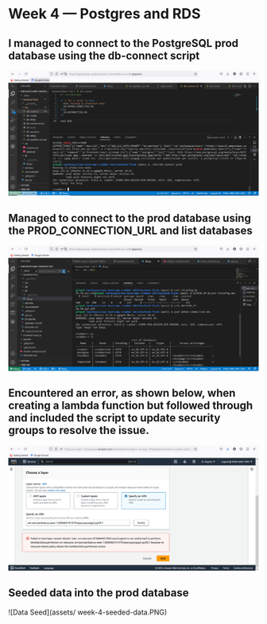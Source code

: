 # Week 4 — Postgres and RDS

## I managed to connect to the PostgreSQL prod database using the db-connect script 

![PostgreSQL prod database connect](assets/week-4-connected-to-prod-database.PNG)

## Managed to connect to the prod database using the PROD_CONNECTION_URL and list databases

![Connection through Prod Connection Url](assets/week-4-listing-databases.PNG)

## Encountered an error, as shown below, when creating a lambda function but followed through and included the script to update security groups to resolve the issue.

![The Lambda Error](assets/week-4-the-lambda-error.PNG)

## Seeded data into the prod database

![Data Seed](assets/ week-4-seeded-data.PNG)
